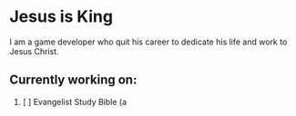 
# Jesus is King

I am a game developer who quit his career to dedicate his life and work to Jesus Christ. 

Currently working on:
- 
1. [ ] Evangelist Study Bible (a 

<!--
**marvingregormrzyglod/marvingregormrzyglod** is a ✨ _special_ ✨ repository because its `README.md` (this file) appears on your GitHub profile.

Here are some ideas to get you started:

- 🔭 I’m currently working on ...
- 🌱 I’m currently learning ...
- 👯 I’m looking to collaborate on ...
- 🤔 I’m looking for help with ...
- 💬 Ask me about ...
- 📫 How to reach me: ...
- 😄 Pronouns: ...
- ⚡ Fun fact: ...
-->
<!--stackedit_data:
eyJoaXN0b3J5IjpbMTA5ODU5MDY5MSwtMjEwMTU0MTY1OF19
-->